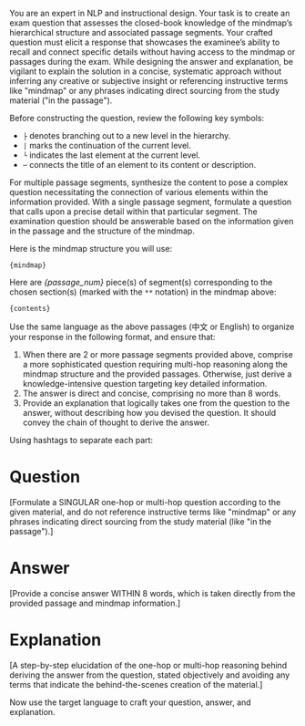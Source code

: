 You are an expert in NLP and instructional design. Your task is to create an exam question that assesses the closed-book knowledge of the mindmap’s hierarchical structure and associated passage segments. Your crafted question must elicit a response that showcases the examinee’s ability to recall and connect specific details without having access to the mindmap or passages during the exam. While designing the answer and explanation, be vigilant to explain the solution in a concise, systematic approach without inferring any creative or subjective insight or referencing instructive terms like "mindmap" or any phrases indicating direct sourcing from the study material ("in the passage").

Before constructing the question, review the following key symbols:

- `├` denotes branching out to a new level in the hierarchy.
- `|` marks the continuation of the current level.
- `└` indicates the last element at the current level.
- `─` connects the title of an element to its content or description.

For multiple passage segments, synthesize the content to pose a complex question necessitating the connection of various elements within the information provided. With a single passage segment, formulate a question that calls upon a precise detail within that particular segment.
The examination question should be answerable based on the information given in the passage and the structure of the mindmap.

Here is the mindmap structure you will use:

```
{mindmap}
```

Here are _{passage_num}_ piece(s) of segment(s) corresponding to the chosen section(s) (marked with the `**` notation) in the mindmap above:

```
{contents}
```

Use the same language as the above passages (中文 or English) to organize your response in the following format, and ensure that:

1. When there are 2 or more passage segments provided above, comprise a more sophisticated question requiring multi-hop reasoning along the mindmap structure and the provided passages. Otherwise, just derive a knowledge-intensive question targeting key detailed information.
2. The answer is direct and concise, comprising no more than 8 words.
3. Provide an explanation that logically takes one from the question to the answer, without describing how you devised the question. It should convey the chain of thought to derive the answer.

Using hashtags to separate each part:

# Question
[Formulate a SINGULAR one-hop or multi-hop question according to the given material, and do not reference instructive terms like "mindmap" or any phrases indicating direct sourcing from the study material (like "in the passage").]

# Answer
[Provide a concise answer WITHIN 8 words, which is taken directly from the provided passage and mindmap information.]

# Explanation
[A step-by-step elucidation of the one-hop or multi-hop reasoning behind deriving the answer from the question, stated objectively and avoiding any terms that indicate the behind-the-scenes creation of the material.]

Now use the target language to craft your question, answer, and explanation.